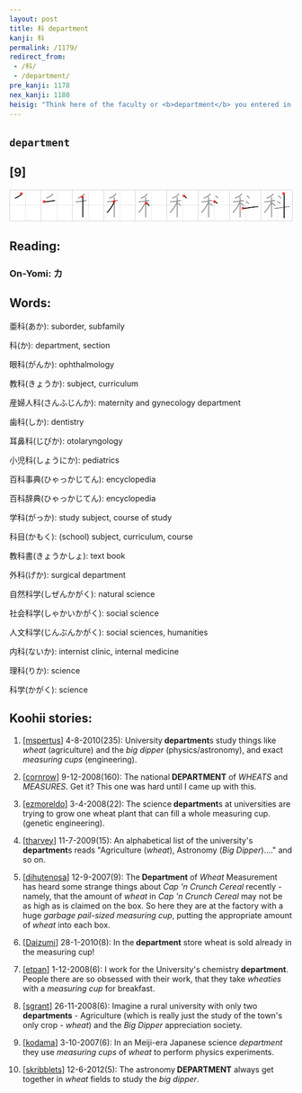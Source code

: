 ```yaml
---
layout: post
title: 科 department
kanji: 科
permalink: /1179/
redirect_from:
 - /科/
 - /department/
pre_kanji: 1178
nex_kanji: 1180
heisig: "Think here of the faculty or <b>department</b> you entered in university, using the elements: <i>measuring cup</i> . . . <i>wheat</i>."
---
```


## `department`

## [9]

<div class="stroke"><img src="../images/E7A791.png" /></div>

## Reading:

### On-Yomi: カ

## Words:

亜科(あか): suborder, subfamily

科(か): department, section

眼科(がんか): ophthalmology

教科(きょうか): subject, curriculum

産婦人科(さんふじんか): maternity and gynecology department

歯科(しか): dentistry

耳鼻科(じびか): otolaryngology

小児科(しょうにか): pediatrics

百科事典(ひゃっかじてん): encyclopedia

百科辞典(ひゃっかじてん): encyclopedia

学科(がっか): study subject, course of study

科目(かもく): (school) subject, curriculum, course

教科書(きょうかしょ): text book

外科(げか): surgical department

自然科学(しぜんかがく): natural science

社会科学(しゃかいかがく): social science

人文科学(じんぶんかがく): social sciences, humanities

内科(ないか): internist clinic, internal medicine

理科(りか): science

科学(かがく): science

## Koohii stories:

1) [<a href="http://kanji.koohii.com/profile/mspertus">mspertus</a>] 4-8-2010(235): University<strong> department</strong>s study things like <em>wheat</em> (agriculture) and the <em>big dipper</em> (physics/astronomy), and exact <em>measuring cups</em> (engineering). 

2) [<a href="http://kanji.koohii.com/profile/cornrow">cornrow</a>] 9-12-2008(160): The national<strong> DEPARTMENT</strong> of <em>WHEATS</em> and <em>MEASURES</em>. Get it? This one was hard until I came up with this. 

3) [<a href="http://kanji.koohii.com/profile/ezmoreldo">ezmoreldo</a>] 3-4-2008(22): The science<strong> department</strong>s at universities are trying to grow one wheat plant that can fill a whole measuring cup. (genetic engineering). 

4) [<a href="http://kanji.koohii.com/profile/tharvey">tharvey</a>] 11-7-2009(15): An alphabetical list of the university&#039;s<strong> department</strong>s reads &quot;Agriculture (<em>wheat</em>), Astronomy (<em>Big Dipper</em>)....&quot; and so on. 

5) [<a href="http://kanji.koohii.com/profile/dihutenosa">dihutenosa</a>] 12-9-2007(9): The<strong> Department</strong> of <em>Wheat</em> Measurement has heard some strange things about <em>Cap &#039;n Crunch Cereal</em> recently - namely, that the amount of <em>wheat</em> in <em>Cap &#039;n Crunch Cereal</em> may not be as high as is claimed on the box. So here they are at the factory with a huge <em>garbage pail-sized measuring cup</em>, putting the appropriate amount of <em>wheat</em> into each box. 

6) [<a href="http://kanji.koohii.com/profile/Daizumi">Daizumi</a>] 28-1-2010(8): In the<strong> department</strong> store wheat is sold already in the measuring cup! 

7) [<a href="http://kanji.koohii.com/profile/etpan">etpan</a>] 1-12-2008(6): I work for the University&#039;s chemistry<strong> department</strong>. People there are so obsessed with their work, that they take <em>wheaties</em> with a <em>measuring cup</em> for breakfast. 

8) [<a href="http://kanji.koohii.com/profile/sgrant">sgrant</a>] 26-11-2008(6): Imagine a rural university with only two <strong>departments</strong> - Agriculture (which is really just the study of the town&#039;s only crop - <em>wheat</em>) and the <em>Big Dipper</em> appreciation society. 

9) [<a href="http://kanji.koohii.com/profile/kodama">kodama</a>] 3-10-2007(6): In an Meiji-era Japanese science <em>department</em> they use <em>measuring cups</em> of <em>wheat</em> to perform physics experiments. 

10) [<a href="http://kanji.koohii.com/profile/skribblets">skribblets</a>] 12-6-2012(5): The astronomy<strong> DEPARTMENT</strong> always get together in <em>wheat</em> fields to study the <em>big dipper</em>. 
